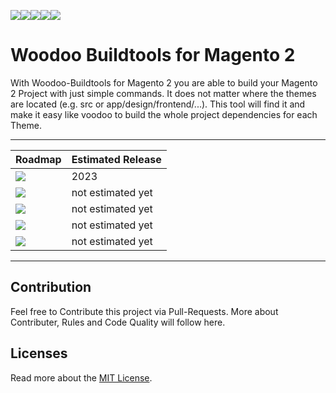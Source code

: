 <img src="https://img.shields.io/github/last-commit/dermatz/woodoo-buildtools-m2/main"><img src="https://img.shields.io/github/languages/code-size/dermatz/woodoo-buildtools-m2"><img src="https://img.shields.io/github/issues-pr-raw/dermatz/woodoo-buildtools-m2"><img src="https://img.shields.io/github/issues/dermatz/woodoo-buildtools-m2"><img src="https://img.shields.io/github/languages/top/dermatz/woodoo-buildtools-m2">

# Woodoo Buildtools for Magento 2

With Woodoo-Buildtools for Magento 2 you are able to build your Magento 2 Project with just simple commands.
It does not matter where the themes are located (e.g. src or app/design/frontend/...).
This tool will find it and make it easy like voodoo to build the whole project dependencies for each Theme.

---

|Roadmap| Estimated Release
|-|-|
|<img src="https://img.shields.io/badge/Magento_2-on_research-FFA726">| 2023
|<img src="https://img.shields.io/badge/Magento_2_Hyvä_1.1x-planed-4DD0E1">| not estimated yet
|<img src="https://img.shields.io/badge/Magento_2_Hyvä_1.2x-planed-4DD0E1">| not estimated yet
|<img src="https://img.shields.io/badge/Magento_2_Hyvä_Fallback-planed-4DD0E1">| not estimated yet
|<img src="https://img.shields.io/badge/Magento_1 (MageOne)-planned-%23ccc">| not estimated yet

---
## Contribution
Feel free to Contribute this project via Pull-Requests.
More about Contributer, Rules and Code Quality will follow here.

## Licenses

Read more about the [MIT License](./MIT_License.md).
